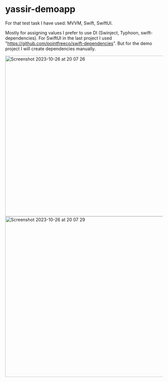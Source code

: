 # yassir-demoapp

For that test task I have used: MVVM, Swift, SwiftUI. 

Mostly for assigning values I prefer to use DI (Swinject, Typhoon, swift-dependencies). For SwiftUI in the last project I used "https://github.com/pointfreeco/swift-dependencies". But for the demo project I will create dependencies manually.

<img width="514" alt="Screenshot 2023-10-26 at 20 07 26" src="https://github.com/Vladimiir/yassir-demoapp/assets/2197674/2c19eff2-c44d-4788-96d7-5a14b5350eb6">

<img width="514" alt="Screenshot 2023-10-26 at 20 07 29" src="https://github.com/Vladimiir/yassir-demoapp/assets/2197674/ed825c00-9187-42fe-9215-d56012f16e07">


